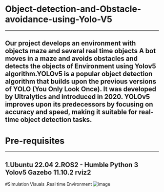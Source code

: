 # Object-detection-and-Obstacle-avoidance-using-Yolo-V5
------
Our project develops an environment with objects maze and several real time objects A bot moves in a maze and avoids obstacles and detects the objects of Environment using Yolov5 algorithm.YOLOv5 is a popular object detection algorithm that builds upon the previous versions of YOLO (You Only Look Once). It was developed by Ultralytics and introduced in 2020. YOLOv5 improves upon its predecessors by focusing on accuracy and speed, making it suitable for real-time object detection tasks.
--------
# Pre-requisites
---------------
1.Ubuntu 22.04
2.ROS2 - Humble
Python 3
Yolov5
Gazebo 11.10.2
rviz2
--------------------------
#Simulation Visuals
.Real time Environment
![image](https://github.com/siddharth-39/Object-detection-and-Obstacle-avoidance-using-Yolo-V5/assets/135171824/6219c696-7363-40bf-ae33-4a1749935dea)

